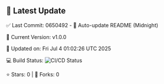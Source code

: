 ## 🚀 Latest Update

✅ Last Commit: 0650492 - 🤖 Auto-update README (Midnight)

🌟 Current Version: v1.0.0

📅 Updated on: Fri Jul  4 01:02:26 UTC 2025

💻 Build Status: ![CI/CD Status](https://github.com/SaiAryan1784/wedding_frontend/actions/workflows/update-readme.yml/badge.svg)

⭐️ Stars: 0 | 🍴 Forks: 0
